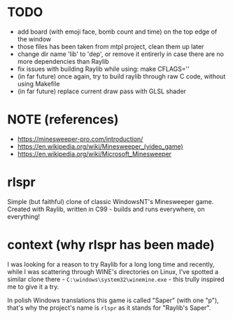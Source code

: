 # TODO
- add board (with emoji face, bomb count and time) on the top edge of the window
- those files has been taken from mtpl project, clean them up later
- change dir name 'lib' to 'dep', or remove it entirerly in case there are no more dependencies than Raylib
- fix issues with building Raylib while using: make CFLAGS=''
- (in far future) once again, try to build raylib through raw C code, without using Makefile
- (in far future) replace current draw pass with GLSL shader


# NOTE (references)
- https://minesweeper-pro.com/introduction/
- https://en.wikipedia.org/wiki/Minesweeper_(video_game)
- https://en.wikipedia.org/wiki/Microsoft_Minesweeper


# rlspr
Simple (but faithful) clone of classic WindowsNT's Minesweeper game.\
Created with Raylib, written in C99 - builds and runs everywhere, on everything!


# context (why rlspr has been made)
I was looking for a reason to try Raylib for a long long time and recently,
while I was scattering through WINE's directories on Linux,
I've spotted a similar clone there - `C:\windows\system32\winemine.exe` -
this trully inspired me to give it a try.

In polish Windows translations this game is called "Saper" (with one "p"),
that's why the project's name is `rlspr` as it stands for "Raylib's Saper".
